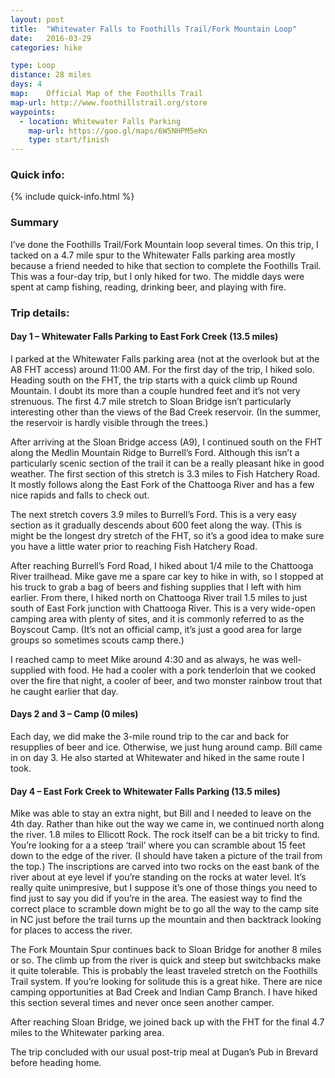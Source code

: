 ```yaml
---
layout: post
title:  "Whitewater Falls to Foothills Trail/Fork Mountain Loop"
date:   2016-03-29
categories: hike

type: Loop
distance: 28 miles
days: 4
map: 	Official Map of the Foothills Trail
map-url: http://www.foothillstrail.org/store
waypoints:
  - location: Whitewater Falls Parking
    map-url: https://goo.gl/maps/6W5NHPM5eKn
    type: start/finish
---
```


### Quick info:

{% include quick-info.html %}

### Summary

I’ve done the Foothills Trail/Fork Mountain loop several times. On this trip, I tacked on a 4.7 mile spur to the Whitewater Falls parking area mostly because a friend needed to hike that section to complete the Foothills Trail. This was a four-day trip, but I only hiked for two. The middle days were spent at camp fishing, reading, drinking beer, and playing with fire.

### Trip details:

#### Day 1 – Whitewater Falls Parking to East Fork Creek (13.5 miles)

I parked at the Whitewater Falls parking area (not at the overlook but at the A8 FHT access) around 11:00 AM. For the first day of the trip, I hiked solo. Heading south on the FHT, the trip starts with a quick climb up Round Mountain. I doubt its more than a couple hundred feet and it’s not very strenuous. The first 4.7 mile stretch to Sloan Bridge isn’t particularly interesting other than the views of the Bad Creek reservoir. (In the summer, the reservoir is hardly visible through the trees.)

After arriving at the Sloan Bridge access (A9), I continued south on the FHT along the Medlin Mountain Ridge to Burrell’s Ford. Although this isn’t a particularly scenic section of the trail it can be a really pleasant hike in good weather. The first section of this stretch is 3.3 miles to Fish Hatchery Road. It mostly follows along the East Fork of the Chattooga River and has a few nice rapids and falls to check out.

The next stretch covers 3.9 miles to Burrell’s Ford. This is a very easy section as it gradually descends about 600 feet along the way. (This is might be the longest dry stretch of the FHT, so it’s a good idea to make sure you have a little water prior to reaching Fish Hatchery Road.

After reaching Burrell’s Ford Road, I hiked about 1/4 mile to the Chattooga River trailhead. Mike gave me a spare car key to hike in with, so I stopped at his truck to grab a bag of beers and fishing supplies that I left with him earlier. From there, I hiked north on Chattooga River trail 1.5 miles to just south of East Fork junction with Chattooga River. This is a very wide-open camping area with plenty of sites, and it is commonly referred to as the Boyscout Camp. (It’s not an official camp, it’s just a good area for large groups so sometimes scouts camp there.)

I reached camp to meet Mike around 4:30 and as always, he was well-supplied with food. He had a cooler with a pork tenderloin that we cooked over the fire that night, a cooler of beer, and two monster rainbow trout that he caught earlier that day.

#### Days 2 and 3 – Camp (0 miles)

Each day, we did make the 3-mile round trip to the car and back for resupplies of beer and ice. Otherwise, we just hung around camp. Bill came in on day 3. He also started at Whitewater and hiked in the same route I took.

#### Day 4 – East Fork Creek to Whitewater Falls Parking (13.5 miles)

Mike was able to stay an extra night, but Bill and I needed to leave on the 4th day. Rather than hike out the way we came in, we continued north along the river. 1.8 miles to Ellicott Rock. The rock itself can be a bit tricky to find. You’re looking for a a steep ‘trail’ where you can scramble about 15 feet down to the edge of the river. (I should have taken a picture of the trail from the top.) The inscriptions are carved into two rocks on the east bank of the river about at eye level if you’re standing on the rocks at water level. It’s really quite unimpresive, but I suppose it’s one of those things you need to find just to say you did if you’re in the area. The easiest way to find the correct place to scramble down might be to go all the way to the camp site in NC just before the trail turns up the mountain and then backtrack looking for places to access the river.

The Fork Mountain Spur continues back to Sloan Bridge for another 8 miles or so. The climb up from the river is quick and steep but switchbacks make it quite tolerable. This is probably the least traveled stretch on the Foothills Trail system. If you’re looking for solitude this is a great hike. There are nice camping opportunities at Bad Creek and Indian Camp Branch. I have hiked this section several times and never once seen another camper.

After reaching Sloan Bridge, we joined back up with the FHT for the final 4.7 miles to the Whitewater parking area.

The trip concluded with our usual post-trip meal at Dugan’s Pub in Brevard before heading home.
